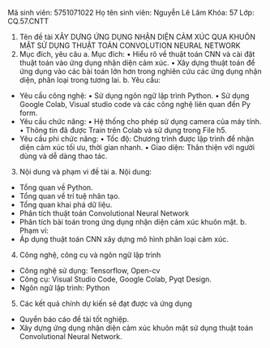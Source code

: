 Mã sinh viên: 5751071022	Họ tên sinh viên: Nguyễn Lê Lâm
Khóa: 57	Lớp: CQ.57.CNTT
1.	Tên đề tài
XÂY DỰNG ỨNG DỤNG NHẬN DIỆN CẢM XÚC QUA KHUÔN MẶT SỬ DỤNG THUẬT TOÁN CONVOLUTION NEURAL NETWORK
2.	Mục đích, yêu câu
a.	Mục đích:
•	Hiểu rõ về thuật toán CNN và cài đặt thuật toán vào ứng dụng nhận diện cảm xúc.
•	Xây dựng thuật toán để ứng dụng vào các bài toán lớn hơn trong nghiên cứu các ứng dụng nhận diện, phân loại trong tương lai.
b.	Yêu cầu:
-	Yêu cầu công nghệ:
•	Sử dụng ngôn ngữ lập trình Python.
•	Sử dụng Google Colab, Visual studio code và các công nghệ liên quan đến Py form.
-	Yêu cầu chức năng:
•	Hệ thống cho phép sử dụng camera của máy tính. 
•	Thông tin đã được Train trên Colab và sử dụng trong File h5. 
-	Yêu cầu phi chức năng:
•	Tốc độ: Chương trình được lập trình để nhận diện cảm xúc tối ưu, thời gian nhanh.
•	Giao diện: Thân thiện với người dùng và dễ dàng thao tác.

3.	Nội dung và phạm vi đề tài
a.	Nội dung:
-	Tổng quan về Python.
-	Tổng quan về trí tuệ nhân tạo.
-	Tổng quan khai phá dữ liệu.
-	Phân tích thuật toán Convolutional Neural Network
-	Phân tích bài toán trong ứng dụng nhận diện cảm xúc khuôn mặt.
b.	Phạm vi:
-	Áp dụng thuật toán CNN  xây dựng mô hình phân loại cảm xúc.
4.	Công nghệ, công cụ và ngôn ngữ lập trình
-	Công nghệ sử dụng: Tensorflow, Open-cv
-	Công cụ: Visual Studio Code, Google Colab, Pyqt Design.
-	Ngôn ngữ lập trình: Python
5.	Các kết quả chính dự kiến sẽ đạt được và ứng dụng
-	Quyển báo cáo đề tài tốt nghiệp.
-	Xây dựng ứng dụng nhận diện cảm xúc khuôn mặt sử dụng thuật toán Convolutional Neural Network.
